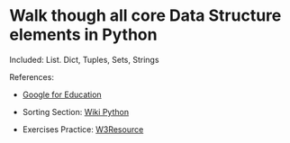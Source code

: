 # Walk though all core Data Structure elements in Python

Included: List. Dict, Tuples, Sets, Strings

References: 

* [Google for Education](https://developers.google.com/edu/python/)

* Sorting Section: [Wiki Python](https://wiki.python.org/moin/HowTo/Sorting)

* Exercises Practice: [W3Resource](https://www.w3resource.com/python-exercises/list/)